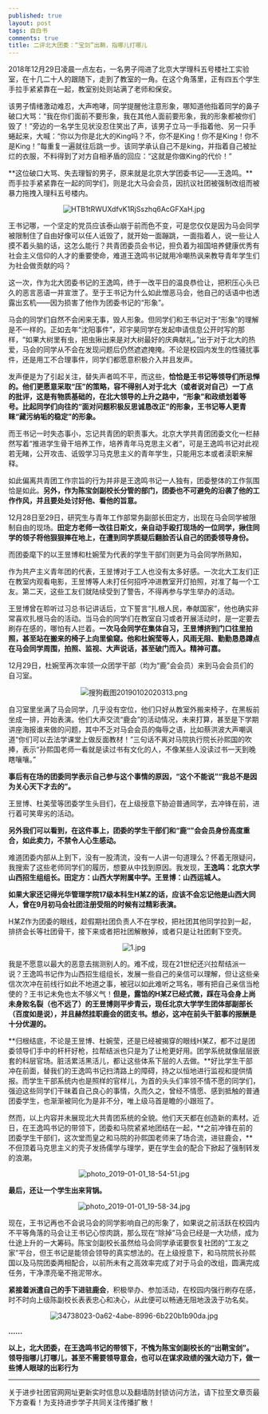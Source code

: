 ```yaml
---
published: true
layout: post
tags: 自白书
comments: true
title: 二评北大团委：“宝剑”出鞘，指哪儿打哪儿
---
```


2018年12月29日凌晨一点左右，一名男子闯进了北京大学理科五号楼社工实验室，在十几二十人的跟随下，走到了教室的一角。在这个角落里，正有四五个学生手拉手紧紧靠在一起，教室别处则站满了老师和保安。

该男子情绪激动难忍，大声咆哮，同学提醒他注意形象，哪知道他指着同学的鼻子破口大骂：“我在你们面前不要形象，我在其他人面前要形象，我的形象都被你们毁了！”旁边的一名学生见状没忍住笑出了声，该男子立马一手指着他、另一只手蜷起来，大喊：“你以为你是北大的King吗？不，你不是King！你不是King！你不是King！”每重复一遍就往后跳一步。该同学承认自己不是king，并指着自己被扯烂的衣服，不料得到了对方自相矛盾的回应：“这就是你做King的代价！”

**这位破口大骂、失去理智的男子，原来就是北京大学团委书记——王逸鸣。**而手拉手紧紧靠在一起的同学们，则是北大马会会员，因抗议社团被强制改组而被暴力拖拽入理科五号楼内。

<p align="center"><img src="https://i.loli.net/2019/01/02/5c2c5cd98991b.jpg" alt="HTB1tRWUXdfvK1RjSszhq6AcGFXaH.jpg" title="HTB1tRWUXdfvK1RjSszhq6AcGFXaH.jpg" /></p>

王书记哪，一个坚定的党员应该泰山崩于前而色不变，可是您仅仅是因为马会同学被限制住了自由好像可以任人诋毁了，就开始一面蹦跳，一面指着人，说一些让人摸不着头脑的话，这怎么能行？共青团委员会书记，担负着为祖国培养健康优秀有社会主义信仰的人才的重要使命，难道王逸鸣书记就用冷嘲热讽来教导青年学生们为社会做贡献的吗？

这一次，作为北大团委书记的王逸鸣，终于一改平日的温良恭俭让，把积压心头已久的恶言恶语一并宣泄了。至于王书记为什么如此憎恶马会，他自己的话语中也透露出玄机——因为损害了他作为团委书记的“形象”。

马会的同学们自然不会闲来无事，毁人形象。但同学们和王书记对于“形象”的理解是不一样的。正如去年“沈阳事件”，邓宇昊同学在发起申请信息公开时写的那样，“如果大树里有虫，把虫揪出来是对大树最好的庆典献礼。”出于对于北大的热爱，马会的同学从不会在发现问题后仍然遮遮掩掩。不论是校园内发生的性骚扰事件，还是用工不合理事件，同学们都愿意积极介入并且发声。

发声便是为了引起关注，替失声者鸣不平，而这些，**恰恰是王书记等领导们所忌惮的。他们更愿意采取“压”的策略，容不得别人对于北大（或者说对自己）一丁点的批评，这是有物质基础的，在北大领导的上升之路中，“形象”和政绩划着等号。比起同学们向往的“面对问题积极反思诚恳改正”的形象，王书记等人更青睐“藏污纳垢的稳定”的形象。**

而王书记一时失态事小，忘记共青团的职责事大。北京大学共青团团委文化一栏赫然写着“推进学生骨干培养工作，培养青年马克思主义者”，可是王逸鸣书记对此视若无睹，公开攻击、诋毁学习马克思主义的青年学生，只能用忘本或者渎职来解释。

如此偏离共青团工作宗旨的行为并非是王逸鸣书记一人独有，团委整体的工作氛围恰是如此。**另外，作为陈宝剑副校长分管的部门，团委也不可避免的沿袭了他的工作作风，并且要处处讨好他、看他的旨意。**

12月28日至29日，研究生与青年工作部常务副部长田定方，出现在马会同学被限制自由的现场。**田定方老师一改往日斯文，亲自动手殴打现场的一位同学，揪住同学的领子将他狠狠摔在地上，在遭到同学质疑后翻脸否认自己的团委领导身份。**

而团委麾下的以王昱博和杜婉莹为代表的学生干部们则更为马会同学所熟知，

作为共产主义青年团的代表，王昱博对于工人也没有太多好感。一次北大工友们正在教室内观看电影，王昱博等人未打任何招呼冲进教室开灯拍照，对准了每一个工友。第二天，这些工友们就陆续受到了警告，不得再参与学生举办的活动。

王昱博曾在聆听过习总书记讲话后，立下誓言“扎根人民，奉献国家”，他也确实非常喜欢扎根马会的活动。当马会的同学们在教室自习或者开展活动时，是一定要去刷存在感的，哪怕有人拦着。**一次马会同学在集体自习，王昱博挤到门口往里拍照，甚至站在搬来的椅子上向里偷窥。他和杜婉莹等人，风雨无阻、勤勤恳恳蹲点在马会同学周围，拍照、监视、大声说话，甚至破门而入。精神可嘉。**

12月29日，杜婉莹再次率领一众团学干部（均为“鹿”会会员）来到马会会员们的自习室。

<p align="center"><img src="https://i.loli.net/2019/01/02/5c2c5cda8a706.png" alt="搜狗截图20190102020313.png" title="搜狗截图20190102020313.png" /></p>

自习室里坐满了马会同学，几乎没有空位，他们只好从教室外搬来椅子，在黑板前坐成一排，开始表演。他们大声交流“鹿会”的活动情况，未来打算，甚至是下学期讲座海报谁来做的问题，其中不乏对马会会员的侮辱之语，比如蔡洪波大声嘲讽道“你们可以去法学课堂上做反面教材！”三句话不离对马院执行院长孙熙国的吹捧，表示“孙熙国老师一看就是读过书有文化的人，不像某些人没读过书一天到晚瞎嚷嚷。”

**事后有在场的团委同学表示自己参与这个事情的原因，“这个不能说”“我总不是因为关心天下才去的”。**

王昱博、杜美莹等团委学生头目们，在上级授意下胁迫普通同学，去冲锋在前，进行着可笑卑劣的活动。

**另外我们可以看到，在这件事上，团委的学生干部们和“鹿“”会会员身份高度重合，如此卖力，不禁令人心生感动。**

难道团委内部从上到下，没有一股清流，没有一人讲一句道理么？怀着无限疑问，我搜索了这些老师同学们的履历，想要从中找到原因。我发现，**王逸鸣：北京大学山西招生组组长。田定方：山西大学附属中学。王昱博：山西运城人。**

**如果大家还记得光华管理学院17级本科生H某Z的话，应该不会忘记他是山西大同人，曾在9月初马会社团注册受阻的时候有过精彩表演。**

H某Z作为团委的眼线，趁假期社团负责人不在学校，把社团其他同学拉到一起，排挤会长等社团骨干，接下来或者把社团解散掉，或者只是让社团剩下空壳。

<p align="center"><img src="https://i.loli.net/2019/01/02/5c2c5cd95cea6.jpg" alt="1.jpg" title="1.jpg" /></p>

我是不愿意以最大的恶意去揣测别人的。难不成，现在21世纪还兴拉帮结派一说？王逸鸣书记作为山西招生组组长，发展一些自己的亲信可以理解，但让这些亲信次次冲在前线行如此不地道之事，被冠以如此难听之骂名，哪有把自己亲信当枪使的？王书记未免也太不够义气！**但是，露馅的H某Z已经式微，踩在马会身上尚未身败名裂（也不远了）的王昱博则平步青云，现任北京大学学生团体部副部长（百度如是说），并且赫然挂职鹿会的团支书。想必，这冲在前头干脏事的报酬是十分优渥的。**

**归根结底，不论是王昱博、杜婉莹，还是已经被揭穿的眼线H某Z，都不过是团委领导们手中的杆杆好枪，拉帮结派也只是为了让枪更好用。团学系统就像层层嵌套的科层官场。脏活累活黑活儿，都让这些体系下层的人去做。**好比学生干部冲在前面，替我们的王逸鸣书记扫清路上的障碍，持之以恒地进行监视和提供情报。而学生干部系统内也是照样的官样儿，为首的头头们率领不情不愿的同学们，强迫这些同学们干昧着自己良心的事情，久而久之，曾经不情愿、感到抵触的普通团委学生，也渐渐被同化为是非不分，唯上级马首是瞻的小跟班了。

然而，以上内容并未展现北大共青团系统的全貌。他们天天都在创造新的素材。近日，在王逸鸣书记的带领下，团委和马院紧紧地团结在一起，**之前冲锋在前的团委学生干部们，这次堂而皇之和马院的孙熙国老师来了场合流，进驻鹿会，**不但顶着马克思主义的壳子发扬儒学与理学，更在学生会的配合下掀起了强制转发的浪潮。

<p align="center"><img src="https://i.loli.net/2019/01/02/5c2c5cd97e54d.jpg" alt="photo_2019-01-01_18-54-51.jpg" title="photo_2019-01-01_18-54-51.jpg" /></p>

**最后，还让一个学生出来背锅。**

<p align="center"><img src="https://i.loli.net/2019/01/02/5c2c5cd97c3c2.jpg" alt="photo_2019-01-01_19-58-34.jpg" title="photo_2019-01-01_19-58-34.jpg" /></p>

现在，王书记再也不会说马会的同学影响自己的形象了，如果说之前活跃在校园内不平等角落的马会让王书记心惊肉跳，那么现在“除掉”马会已经是一大功绩，成为仕途上升的一大筹码。陈宝剑副校长虽然给马会同学承诺要恢复社团的“工友之家”平台，但王书记是能领会领导的真实想法的。在上级授意下，和马院院长孙熙国以及马院团委两相配合，以前所未有之高效率完成了对于马会的改组，圆满完成任务，干净漂亮毫不拖泥带水。

**紧接着派遣自己的手下进驻鹿会**，积极举办、参加活动，在校园内强行刷存在感，时不时向上级陈副校长表表忠心和决心，从此便可以畅通无阻地汲汲于功名矣。

<p align="center"><img src="https://i.loli.net/2019/01/02/5c2c5cd95bd1a.jpg" alt="34738023-0a62-4abe-8996-6b220b1b90da.jpg" title="34738023-0a62-4abe-8996-6b220b1b90da.jpg" /></p>

**……**

**以上，北大团委，在王逸鸣书记的带领下，不愧为陈宝剑副校长的“出鞘宝剑”。领导指哪儿打哪儿，甚至不需要领导意会，也可以在谋求政绩的强大动力下，做一些博人眼球的出彩行为**

---
关于进步社团官网网址更新实时信息以及翻墙防封锁访问方法，请下拉至文章页最下方查看！为支持进步学子共同关注传播扩散！
